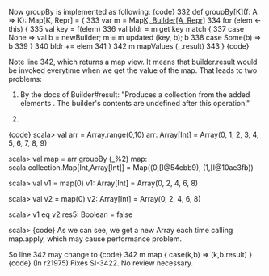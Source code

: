 Now groupBy is implemented as following:
{code}
332	  def groupBy[K](f: A => K): Map[K, Repr] = {
333	    var m = Map[K, Builder[A, Repr]]()
334	    for (elem <- this) {
335	      val key = f(elem)
336	      val bldr = m get key match {
337	        case None => val b = newBuilder; m = m updated (key, b); b
338	        case Some(b) => b
339	      }
340	      bldr += elem
341	    }
342	    m mapValues (_.result)
343	  }
{code}

Note line 342, which returns a map view. It means that builder.result would be invoked everytime when we get the value of the map. That leads to two problems:

1. By the docs of Builder#result:
"Produces a collection from the added elements . The builder's contents are undefined after this operation."

2.  
{code}
scala> val arr = Array.range(0,10)
arr: Array[Int] = Array(0, 1, 2, 3, 4, 5, 6, 7, 8, 9)

scala> val map = arr groupBy (_%2)
map: scala.collection.Map[Int,Array[Int]] = Map((0,[I@54cbb9), (1,[I@10ae3fb))

scala> val v1 = map(0)
v1: Array[Int] = Array(0, 2, 4, 6, 8)

scala> val v2 = map(0)
v2: Array[Int] = Array(0, 2, 4, 6, 8)

scala> v1 eq v2
res5: Boolean = false

scala>
{code}
As we can see, we get a new Array each time calling map.apply, which may cause performance problem.

So line 342 may change to 
{code}
342	    m map { case(k,b) => (k,b.result) }
{code}
(In r21975) Fixes SI-3422. No review necessary.
